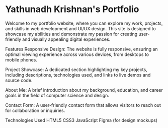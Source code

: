 # Yathunadh Krishnan's Portfolio
Welcome to my portfolio website, where you can explore my work, projects, and skills in web development and UI/UX design. This site is designed to showcase my abilities and demonstrate my passion for creating user-friendly and visually appealing digital experiences.

Features
Responsive Design: The website is fully responsive, ensuring an optimal viewing experience across various devices, from desktops to mobile phones.

Project Showcase: A dedicated section highlighting my key projects, including descriptions, technologies used, and links to live demos and source code.

About Me: A brief introduction about my background, education, and career goals in the field of computer science and design.

Contact Form: A user-friendly contact form that allows visitors to reach out for collaboration or inquiries.

Technologies Used
HTML5
CSS3
JavaScript
Figma (for design mockups)

